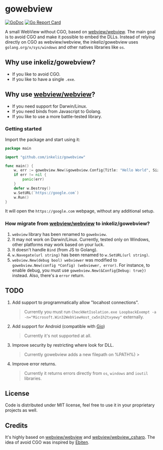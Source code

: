 # gowebview

[![GoDoc](https://godoc.org/github.com/inkeliz/gowebview?status.svg)](https://godoc.org/github.com/inkeliz/gowebview)
[![Go Report Card](https://goreportcard.com/badge/github.com/zserge/webview)](https://goreportcard.com/report/github.com/inkeliz/gowebview)

A small WebView without CGO, based on [webview/webview](https://github.com/webview/webview). The main goal is to avoid CGO and make it possible to embed the DLLs. Instead of relying directly on CGO as webview/webview, the inkeliz/gowebview uses 
`golang.org/x/sys/windows` and other natives libraries like `os`. 

## Why use inkeliz/gowebview?

- If you like to avoid CGO.
- If you like to have a single `.exe`.

## Why use [webview/webview](https://github.com/webview/webview)?

- If you need support for Darwin/Linux.
- If you need binds from Javascript to Golang.
- If you like to use a more battle-tested library.

### Getting started

Import the package and start using it:

```go
package main

import "github.com/inkeliz/gowebview"

func main() {
	w, err := gowebview.New(&gowebview.Config{Title: "Hello World", Size: gowebview.Point{X: 800, Y: 800}})
	if err != nil {
		panic(err)
	}
	defer w.Destroy()
	w.SetURL(`https://google.com`)
	w.Run()
}
```

It will open the `https://google.com` webpage, without any additional setup.

### How migrate from [webview/webview](https://github.com/webview/webview) to inkeliz/gowebview?

1. `webview` library has been renamed to `gowebview`.
2. It may not work on Darwin/Linux. Currently, tested only on Windows, other platforms may work based on your luck.
3. It doesn't handle `Bind` (from JS to Golang).
3. `w.Navegate(url string)` has been renamed to `w.SetURL(url string)`.
4. `webview.New(debug bool) webviewer` was modified to `gowebview.New(config *Config) (webviewer, error)`. For instance, to enable debug, you 
must use  `gowebview.New(&Config{Debug: true})` instead. Also, there's a `error` return.

## TODO

1. Add support to programmatically allow "locahost connections".

    > Currently you must run `CheckNetIsolation.exe LoopbackExempt -a -n="Microsoft.Win32WebViewHost_cw5n1h2txyewy"` externally.

2. Add support for Android (compatible with [Gio](https://gioui.org))

    > Currently it's not supported at all.

3. Improve security by restricting where look for DLL.

    > Currently gowebview adds a new filepath on %PATH%)
                                                           >
3. Improve error returns.

    > Currently it returns errors directly from `os`, `windows` and `ioutil` libraries.

## License

Code is distributed under MIT license, feel free to use it in your proprietary
projects as well.

## Credits

It's highly based on [webview/webview](https://github.com/webview/webview) and [webview/webview_csharp](https://github.com/webview/webview_csharp). The idea of avoid CGO was inspired by [Ebiten](https://github.com/hajimehoshi/ebiten).

